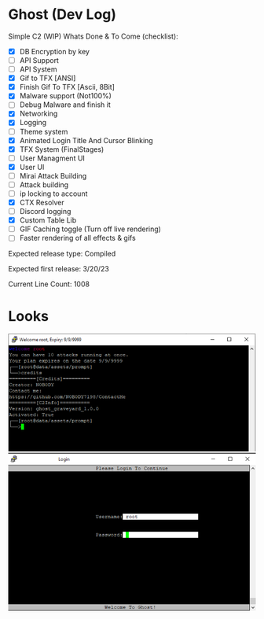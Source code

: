 # Ghost (Dev Log)
Simple C2 (WIP)
Whats Done & To Come (checklist):
- [x] DB Encryption by key
- [ ] API Support
- [ ] API System
- [x] Gif to TFX [ANSI]
- [x] Finish Gif To TFX [Ascii, 8Bit]
- [x] Malware support (Not100%)
- [ ] Debug Malware and finish it
- [x] Networking
- [x] Logging
- [ ] Theme system
- [x] Animated Login Title And Cursor Blinking
- [x] TFX System (FinalStages)
- [ ] User Managment UI
- [x] User UI
- [ ] Mirai Attack Building
- [ ] Attack building
- [ ] ip locking to account
- [x] CTX Resolver
- [ ] Discord logging
- [x] Custom Table Lib
- [ ] GIF Caching toggle (Turn off live rendering)
- [ ] Faster rendering of all effects & gifs

Expected release type: Compiled

Expected first release: 3/20/23

Current Line Count: 1008 
# Looks
![DevImage](https://raw.githubusercontent.com/N0B0DY7198/Ghost/main/ui.png)
![DevImage2](https://raw.githubusercontent.com/N0B0DY7198/Ghost/main/best_login.png)
